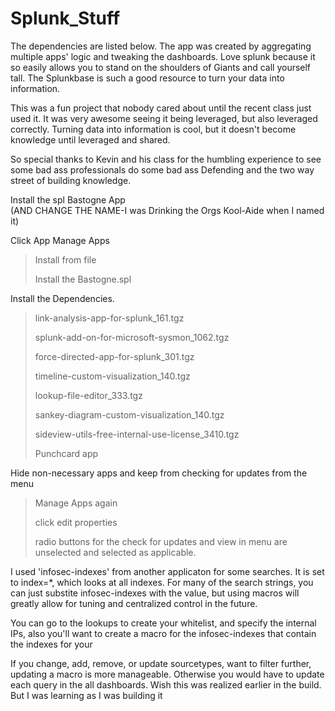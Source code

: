 # Splunk_Stuff
>
The dependencies are listed below. The app was created by aggregating multiple apps' logic and tweaking the dashboards.  Love splunk because it so easily allows you to stand on the shoulders of Giants and call yourself tall.  The Splunkbase is such a good resource to turn your data into information.  
> 
This was a fun project that nobody cared about until the recent class just used it.  It was very awesome seeing it being leveraged, but also leveraged correctly.  Turning data into information is cool, but it doesn't become knowledge until leveraged and shared. 
> 
So special thanks to Kevin and his class for the humbling experience to see some bad ass professionals do some bad ass Defending and the two way street of building knowledge.

Install the spl Bastogne App	
(AND CHANGE THE NAME-I was Drinking the Orgs Kool-Aide when I named it)


Click App Manage Apps
>
> Install from file
> 
> Install the Bastogne.spl

Install the Dependencies.
>
> link-analysis-app-for-splunk_161.tgz
> 
> splunk-add-on-for-microsoft-sysmon_1062.tgz
> 
> force-directed-app-for-splunk_301.tgz
> 
> timeline-custom-visualization_140.tgz
> 
> lookup-file-editor_333.tgz
> 
> sankey-diagram-custom-visualization_140.tgz
> 
> sideview-utils-free-internal-use-license_3410.tgz
> 
> Punchcard app 

Hide non-necessary apps and keep from checking for updates from the menu
> 
> Manage Apps again
> 
> click edit properties
> 
> radio buttons for the check for updates and view in menu are unselected and selected as applicable.


I used 'infosec-indexes' from another applicaton for some searches. 
 It is set to index=*, which looks at all indexes.  For many of the search strings, you can just substite infosec-indexes with the value, but using macros will greatly allow for tuning and centralized control in the future.  

You can go to the lookups to create your whitelist, and specify the internal IPs, also you'll want to create a macro for the infosec-indexes that contain the indexes for your 

If you change, add, remove, or update sourcetypes, want to filter further, updating a macro is more manageable.  Otherwise you would have to update each  query in the all dashboards.  Wish this was realized earlier in the build.  But I was learning as I was building it
 
